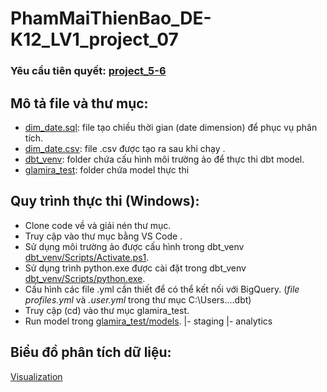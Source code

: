# PhamMaiThienBao_DE-K12_LV1_project_07

### Yêu cầu tiên quyết: [project_5-6](https://github.com/pmtbao/PhamMaiThienBao_DE-K12_LV1_project_05.git)

## Mô tả file và thư mục:
- [dim_date.sql](dim_date.sql): file tạo chiều thời gian (date dimension) để phục vụ phân tích.
- [dim_date.csv](dim_date.csv): file .csv được tạo ra sau khi chạy [](dim_date.sql).
- [dbt_venv](dbt_venv): folder chứa cấu hình môi trường ảo để thực thi dbt model.
- [glamira_test](glamira_test): folder chứa model thực thi

## Quy trình thực thi (Windows):
- Clone code về và giải nén thư mục.
- Truy cập vào thư mục bằng VS Code .
- Sử dụng môi trường ảo được cấu hình trong dbt_venv [dbt_venv/Scripts/Activate.ps1](dbt_venv/Scripts/).
- Sử dụng trình python.exe được cài đặt trong dbt_venv [dbt_venv/Scripts/python.exe](dbt_venv/Scripts/).
- Cấu hình các file .yml cần thiết để có thể kết nối với BigQuery. (*file profiles.yml* và *.user.yml* trong thư mục C:\Users\...\.dbt)
- Truy cập (cd) vào thư mục glamira_test.
- Run model trong [glamira_test/models](glamira_test/models).
  |- staging
  |- analytics

## Biểu đồ phân tích dữ liệu:
[Visualization](https://lookerstudio.google.com/reporting/d3230427-6d83-4f48-aaa6-fd98b042b91b)
